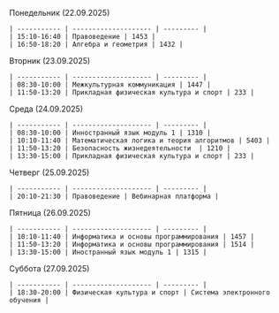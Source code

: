 Понедельник (22.09.2025)

    | ----------- | -------------------- | --------- |
    | 15:10-16:40 | Правоведение | 1453 |
    | 16:50-18:20 | Алгебра и геометрия | 1432 |

Вторник (23.09.2025)

    | ----------- | -------------------- | --------- |
    | 08:30-10:00 | Межкультурная коммуникация | 1447 |
    | 11:50-13:20 | Прикладная физическая культура и спорт | 233 |
Среда (24.09.2025)

    | ----------- | -------------------- | --------- |
    | 08:30-10:00 | Инностранный язык модуль 1 | 1310 |
    | 10:10-11:40 | Математическая логика и теория алгоритмов | 5403 |
    | 11:50-13:20 | Безопасность жизнедеятельности  | 1210 |
    | 13:30-15:00 | Прикладная физическая культура и спорт | 233 |

Четверг (25.09.2025)

    | ----------- | -------------------- | --------- |
    | 20:10-21:30 | Правоведение | Вебинарная платформа |

Пятница (26.09.2025)

    | ----------- | -------------------- | --------- |
    | 10:10-11:40 | Информатика и основы программирования | 1457 |
    | 11:50-13:20 | Информатика и основы программирования | 1514 |
    | 13:30-15:00 | Иностранный язык модуль 1 | 1315 |

Суббота (27.09.2025)

    | ----------- | -------------------- | --------- |
    | 18:30-20:00 | Физическая культура и спорт | Система электронного обучения |